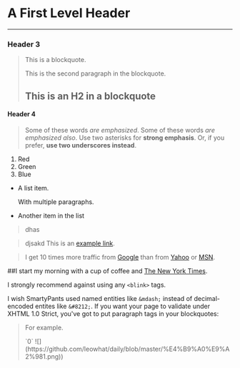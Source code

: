 A First Level Header
====================
____________________
### Header 3
> This is a blockquote.
> 
> This is the second paragraph in the blockquote.
>
> ## This is an H2 in a blockquote

#### Header 4
>Some of these words *are emphasized*.
Some of these words _are emphasized also_.
Use two asterisks for **strong emphasis**.
Or, if you prefer, __use two underscores instead__.

1. Red
2. Green
3. Blue
* A list item.

    With multiple paragraphs.

* Another item in the list
>dhas

>djsakd
>This is an [example link](http://example.com/).


>I get 10 times more traffic from [Google][1] than from
[Yahoo][2] or [MSN][3].

[1]: http://google.com/ "Google"
[2]: http://search.yahoo.com/ "Yahoo Search"
[3]: http://search.msn.com/ "MSN Search"

##I start my morning with a cup of coffee and
[The New York Times][NY Times].

[ny times]: http://www.nytimes.com/
I strongly recommend against using any `<blink>` tags.

I wish SmartyPants used named entities like `&mdash;`
instead of decimal-encoded entites like `&#8212;`.
If you want your page to validate under XHTML 1.0 Strict,
you've got to put paragraph tags in your blockquotes:

<blockquote>
<p>For example.</p>
`0`
![](https://github.com/leowhat/daily/blob/master/%E4%B9%A0%E9%A2%981.png))